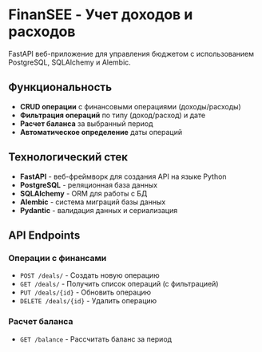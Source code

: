 # FinanSEE - Учет доходов и расходов

FastAPI веб-приложение для управления бюджетом с использованием PostgreSQL, SQLAlchemy и Alembic.

## Функциональность

- **CRUD операции** с финансовыми операциями (доходы/расходы)
- **Фильтрация операций** по типу (доход/расход) и дате
- **Расчет баланса** за выбранный период
- **Автоматическое определение** даты операций

## Технологический стек

- **FastAPI** - веб-фреймворк для создания API на языке Python
- **PostgreSQL** - реляционная база данных
- **SQLAlchemy** - ORM для работы с БД
- **Alembic** - система миграций базы данных
- **Pydantic** - валидация данных и сериализация

## API Endpoints

### Операции с финансами

- `POST /deals/` - Создать новую операцию
- `GET /deals/` - Получить список операций (с фильтрацией)
- `PUT /deals/{id}` - Обновить операцию
- `DELETE /deals/{id}` - Удалить операцию

### Расчет баланса

- `GET /balance` - Рассчитать баланс за период

